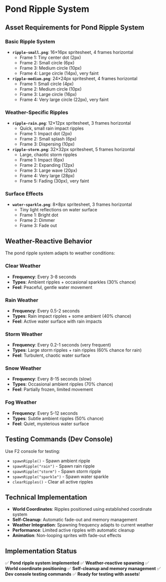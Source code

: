 # Pond Ripple System

## Asset Requirements for Pond Ripple System

### Basic Ripple System
- **`ripple-small.png`**: 16×16px spritesheet, 4 frames horizontal
  - Frame 1: Tiny center dot (2px)
  - Frame 2: Small circle (6px) 
  - Frame 3: Medium circle (10px)
  - Frame 4: Large circle (14px), very faint
- **`ripple-medium.png`**: 24×24px spritesheet, 4 frames horizontal
  - Frame 1: Small circle (4px)
  - Frame 2: Medium circle (10px)
  - Frame 3: Large circle (16px) 
  - Frame 4: Very large circle (22px), very faint

### Weather-Specific Ripples
- **`ripple-rain.png`**: 12×12px spritesheet, 3 frames horizontal
  - Quick, small rain impact ripples
  - Frame 1: Impact dot (2px)
  - Frame 2: Small splash (6px)
  - Frame 3: Dispersing (10px)
- **`ripple-storm.png`**: 32×32px spritesheet, 5 frames horizontal
  - Large, chaotic storm ripples
  - Frame 1: Impact (6px)
  - Frame 2: Expanding (12px)
  - Frame 3: Large wave (20px)
  - Frame 4: Very large (28px)
  - Frame 5: Fading (30px), very faint

### Surface Effects
- **`water-sparkle.png`**: 8×8px spritesheet, 3 frames horizontal
  - Tiny light reflections on water surface
  - Frame 1: Bright dot
  - Frame 2: Dimmer 
  - Frame 3: Fade out

## Weather-Reactive Behavior
The pond ripple system adapts to weather conditions:

### Clear Weather
- **Frequency**: Every 3-8 seconds
- **Types**: Ambient ripples + occasional sparkles (30% chance)
- **Feel**: Peaceful, gentle water movement

### Rain Weather  
- **Frequency**: Every 0.5-2 seconds
- **Types**: Rain impact ripples + some ambient (40% chance)
- **Feel**: Active water surface with rain impacts

### Storm Weather
- **Frequency**: Every 0.2-1 seconds (very frequent)
- **Types**: Large storm ripples + rain ripples (60% chance for rain)
- **Feel**: Turbulent, chaotic water surface

### Snow Weather
- **Frequency**: Every 8-15 seconds (slow)
- **Types**: Occasional ambient ripples (70% chance)
- **Feel**: Partially frozen, limited movement

### Fog Weather
- **Frequency**: Every 5-12 seconds
- **Types**: Subtle ambient ripples (50% chance)
- **Feel**: Quiet, mysterious water surface

## Testing Commands (Dev Console)
Use F2 console for testing:
- `spawnRipple()` - Spawn ambient ripple
- `spawnRipple("rain")` - Spawn rain ripple
- `spawnRipple("storm")` - Spawn storm ripple
- `spawnRipple("sparkle")` - Spawn water sparkle
- `clearRipples()` - Clear all active ripples

## Technical Implementation
- **World Coordinates**: Ripples positioned using established coordinate system
- **Self-Cleanup**: Automatic fade-out and memory management
- **Weather Integration**: Spawning frequency adapts to current weather
- **Performance**: Limited active ripples with automatic cleanup
- **Animation**: Non-looping sprites with fade-out effects

## Implementation Status
✅ **Pond ripple system implemented**
✅ **Weather-reactive spawning**
✅ **World coordinate positioning** 
✅ **Self-cleanup and memory management**
✅ **Dev console testing commands**
✅ **Ready for testing with assets**! 